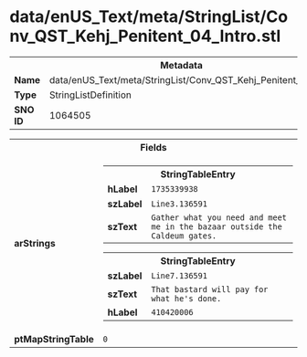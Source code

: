 <h1>data/enUS_Text/meta/StringList/Conv_QST_Kehj_Penitent_04_Intro.stl</h1><table><tr><th colspan="100%">Metadata</th></tr><tr><td><b>Name</b></td><td>data/enUS_Text/meta/StringList/Conv_QST_Kehj_Penitent_04_Intro.stl</td></tr><tr><td><b>Type</b></td><td>StringListDefinition</td></tr><tr><td><b>SNO ID</b></td><td>1064505</td></tr></table>

<table><tr><th colspan="100%">Fields</th></tr><tr><td><b>arStrings</b></td><td><table><tr><th colspan="100%">StringTableEntry</th></tr><tr><td><b>hLabel</b></td><td><code>1735339938</code></td></tr><tr><td><b>szLabel</b></td><td><code>Line3.136591</code></td></tr><tr><td><b>szText</b></td><td><code>Gather what you need and meet me in the bazaar outside the Caldeum gates.</code></td></tr></table>


<table><tr><th colspan="100%">StringTableEntry</th></tr><tr><td><b>szLabel</b></td><td><code>Line7.136591</code></td></tr><tr><td><b>szText</b></td><td><code>That bastard will pay for what he's done.</code></td></tr><tr><td><b>hLabel</b></td><td><code>410420006</code></td></tr></table>


</td></tr><tr><td><b>ptMapStringTable</b></td><td><code>0</code></td></tr></table>

